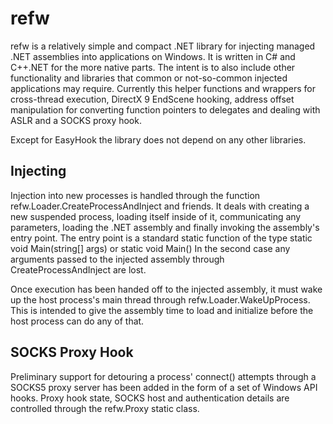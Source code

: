 refw
====

refw is a relatively simple and compact .NET library for injecting managed .NET assemblies into applications on Windows. It is written in C# and C++.NET for the more native parts. The intent is to also include other functionality and libraries that common or not-so-common injected applications may require. Currently this helper functions and wrappers for cross-thread execution, DirectX 9 EndScene hooking, address offset manipulation for converting function pointers to delegates and dealing with ASLR and a SOCKS proxy hook.

Except for EasyHook the library does not depend on any other libraries.

Injecting
---------

Injection into new processes is handled through the function refw.Loader.CreateProcessAndInject and friends. It deals with creating a new suspended process, loading itself inside of it, communicating any parameters, loading the .NET assembly and finally invoking the assembly's entry point.
The entry point is a standard static function of the type
	static void Main(string[] args)
or
	static void Main()
In the second case any arguments passed to the injected assembly through CreateProcessAndInject are lost.

Once execution has been handed off to the injected assembly, it must wake up the host process's main thread through refw.Loader.WakeUpProcess. This is intended to give the assembly time to load and initialize before the host process can do any of that.


SOCKS Proxy Hook
----------------

Preliminary support for detouring a process' connect() attempts through a SOCKS5 proxy server has been added in the form of a set of Windows API hooks. Proxy hook state, SOCKS host and authentication details are controlled through the refw.Proxy static class.
